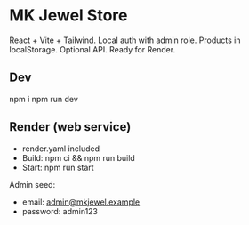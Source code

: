 # MK Jewel Store

React + Vite + Tailwind. Local auth with admin role. Products in localStorage. Optional API. Ready for Render.

## Dev
npm i
npm run dev

## Render (web service)
- render.yaml included
- Build: npm ci && npm run build
- Start: npm run start

Admin seed:
- email: admin@mkjewel.example
- password: admin123

